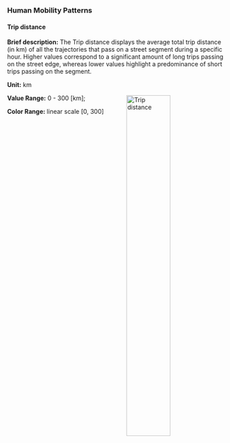 ### Human Mobility Patterns

#### Trip distance

**Brief description:** The Trip distance displays the average total trip distance (in km) of all the trajectories that pass on a street segment during a specific hour. Higher values correspond to a significant amount of long trips passing on the street edge, whereas lower values highlight a predominance of short trips passing on the segment.

**Unit:** km

**Value Range:** 0 - 300 [km];

**Color Range:** linear scale [0, 300]

<img style="float:right; margin-top:-60px;" alt="Trip distance" src="legends/gtif/AQ4_distance.png" width="45%" style="vertical-align: middle;"/>
